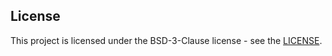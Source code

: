

## License

This project is licensed under the BSD-3-Clause license - see the [LICENSE](https://github.com/nokia/sphinx-invoke/blob/master/LICENSE).